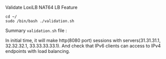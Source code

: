 

Validate LoxiLB NAT64 LB Feature

```
cd ~/
sudo /bin/bash ./validation.sh
```

Summary `validation.sh` file :

In initial time, it will make http(8080 port) sessions with servers(31.31.31.1, 32.32.32.1, 33.33.33.33.1). And check that IPv6 clients can access to IPv4 endpoints with load balancing.


